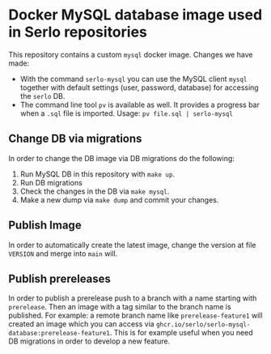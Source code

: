 # Docker MySQL database image used in Serlo repositories

This repository contains a custom `mysql` docker image. Changes we have made:

- With the command `serlo-mysql` you can use the MySQL client `mysql` together
  with default settings (user, password, database) for accessing the `serlo` DB.
- The command line tool `pv` is available as well. It provides a progress bar
  when a `.sql` file is imported. Usage: `pv file.sql | serlo-mysql`

## Change DB via migrations

In order to change the DB image via DB migrations do the following:

1. Run MySQL DB in this repository with `make up`.
2. Run DB migrations
3. Check the changes in the DB via `make mysql`.
4. Make a new dump via `make dump` and commit your changes.

## Publish Image

In order to automatically create the latest image, change the version at file `VERSION` and merge into `main` will.

## Publish prereleases

In order to publish a prerelease push to a branch with a name starting with `prerelease`. Then an image with a tag similar to the branch name is published. For example: a remote branch name like `prerelease-feature1` will created an image which you can access via `ghcr.io/serlo/serlo-mysql-database:prerelease-feature1`. This is for example useful when you need DB migrations in order to develop a new feature.


